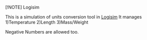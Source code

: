 [!NOTE]
Logisim

This is a simulation of units conversion tool in [Logisim](http://www.cburch.com/logisim/) It manages 1)Temperature 2)Length 3)Mass/Weight

Negative Numbers are allowed too.

